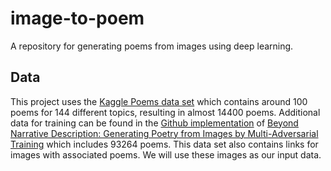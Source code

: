 # image-to-poem

A repository for generating poems from images using deep learning.


## Data

This project uses the [Kaggle Poems data set](https://www.kaggle.com/datasets/michaelarman/poemsdataset/data?select=topics) which contains around 100 poems for 144 different topics, resulting in almost 14400 poems. Additional data for training can be found in the [Github implementation](https://github.com/arthurdjn/img2poem-pytorch) of [Beyond Narrative Description: Generating Poetry from Images by Multi-Adversarial Training](https://arxiv.org/pdf/1804.08473.pdf) which includes 93264 poems. This data set also contains links for images with associated poems. We will use these images as our input data.
